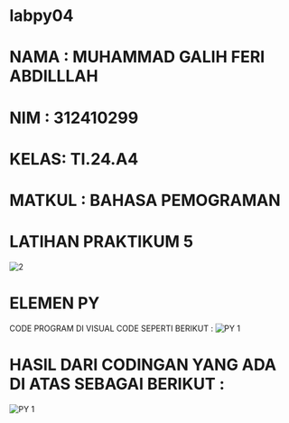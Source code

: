 # labpy04
# NAMA : MUHAMMAD GALIH FERI ABDILLLAH 
# NIM  : 312410299
# KELAS: TI.24.A4
# MATKUL : BAHASA PEMOGRAMAN
# LATIHAN PRAKTIKUM 5
![2](https://github.com/user-attachments/assets/4801c198-9ddc-43ba-91bb-0efff6236417)

# ELEMEN PY 

CODE PROGRAM DI VISUAL CODE SEPERTI BERIKUT :
![PY 1](https://github.com/user-attachments/assets/f8c082e1-04ff-4064-87f0-0b55f49d4a5e)

# HASIL DARI CODINGAN YANG ADA DI ATAS SEBAGAI BERIKUT :
![PY 1](https://github.com/user-attachments/assets/97db030c-9806-4d0e-9b2e-6e367aaeaa85)



